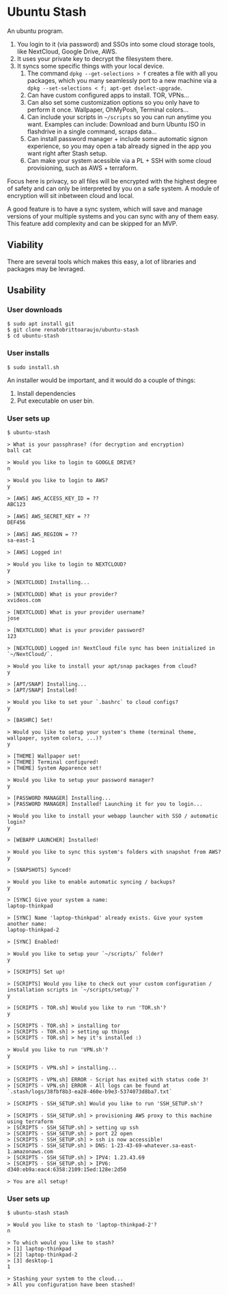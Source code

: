 # Ubuntu Stash

An ubuntu program. 

1. You login to it (via password) and SSOs into some cloud storage tools, like NextCloud, Google Drive, AWS.
2. It uses your private key to decrypt the filesystem there.
3. It syncs some specific things with your local device.
   1. The command `dpkg --get-selections > f` creates a file with all you packages, which you many seamlessly port to a new machine via a `dpkg --set-selections < f; apt-get dselect-upgrade`.
   2. Can have custom configured apps to install. TOR, VPNs...
   3. Can also set some customization options so you only have to perform it once. Wallpaper, OhMyPosh, Terminal colors...
   4. Can include your scripts in `~/scripts` so you can run anytime you want. Examples can include: Download and burn Ubuntu ISO in flashdrive in a single command, scraps data...
   5. Can install password manager + include some automatic signon experience, so you may open a tab already signed in the app you want right after Stash setup.
   6. Can make your system acessible via a PL + SSH with some cloud provisioning, such as AWS + terraform.

Focus here is privacy, so all files will be encrypted with the highest degree of safety and can only be interpreted by you on a safe system. A module of encryption will sit inbetween cloud and local.

A good feature is to have a sync system, which will save and manage versions of your multiple systems and you can sync with any of them easy. This feature add complexity and can be skipped for an MVP. 

## Viability

There are several tools which makes this easy, a lot of libraries and packages may be levraged.

## Usability

### User downloads

```
$ sudo apt install git
$ git clone renatobrittoaraujo/ubuntu-stash
$ cd ubuntu-stash
```

### User installs 

```
$ sudo install.sh
```

An installer would be important, and it would do a couple of things:
1. Install dependencies
2. Put executable on user bin.

### User sets up 

```
$ ubuntu-stash

> What is your passphrase? (for decryption and encryption)
ball cat

> Would you like to login to GOOGLE DRIVE?
n

> Would you like to login to AWS?
y

> [AWS] AWS_ACCESS_KEY_ID = ??
ABC123

> [AWS] AWS_SECRET_KEY = ??
DEF456

> [AWS] AWS_REGION = ??
sa-east-1

> [AWS] Logged in!

> Would you like to login to NEXTCLOUD?
y

> [NEXTCLOUD] Installing...

> [NEXTCLOUD] What is your provider?
xvideos.com

> [NEXTCLOUD] What is your provider username?
jose

> [NEXTCLOUD] What is your provider password?
123

> [NEXTCLOUD] Logged in! NextCloud file sync has been initialized in `~/NextCloud/`.

> Would you like to install your apt/snap packages from cloud?
y

> [APT/SNAP] Installing...
> [APT/SNAP] Installed!

> Would you like to set your `.bashrc` to cloud configs?
y

> [BASHRC] Set!

> Would you like to setup your system's theme (terminal theme, wallpaper, system colors, ...)?
y

> [THEME] Wallpaper set!
> [THEME] Terminal configured!
> [THEME] System Apparence set!

> Would you like to setup your password manager?
y

> [PASSWORD MANAGER] Installing...
> [PASSWORD MANAGER] Installed! Launching it for you to login...

> Would you like to install your webapp launcher with SSO / automatic login?
y

> [WEBAPP LAUNCHER] Installed!

> Would you like to sync this system's folders with snapshot from AWS?
y

> [SNAPSHOTS] Synced!

> Would you like to enable automatic syncing / backups?
y

> [SYNC] Give your system a name:
laptop-thinkpad

> [SYNC] Name 'laptop-thinkpad' already exists. Give your system another name:
laptop-thinkpad-2

> [SYNC] Enabled!

> Would you like to setup your `~/scripts/` folder?
y
 
> [SCRIPTS] Set up!

> [SCRIPTS] Would you like to check out your custom configuration / installation scripts in `~/scripts/setup/`?
y

> [SCRIPTS - TOR.sh] Would you like to run 'TOR.sh'?
y

> [SCRIPTS - TOR.sh] > installing tor 
> [SCRIPTS - TOR.sh] > setting up things
> [SCRIPTS - TOR.sh] > hey it's installed :)

> Would you like to run 'VPN.sh'?
y

> [SCRIPTS - VPN.sh] > installing...

> [SCRIPTS - VPN.sh] ERROR - Script has exited with status code 3!
> [SCRIPTS - VPN.sh] ERROR - All logs can be found at `.stash/logs/38fbf8b3-ea28-460e-b9e3-5374073d8ba7.txt`

> [SCRIPTS - SSH_SETUP.sh] Would you like to run 'SSH_SETUP.sh'?

> [SCRIPTS - SSH_SETUP.sh] > provisioning AWS proxy to this machine using terraform
> [SCRIPTS - SSH_SETUP.sh] > setting up ssh
> [SCRIPTS - SSH_SETUP.sh] > port 22 open
> [SCRIPTS - SSH_SETUP.sh] > ssh is now accessible!
> [SCRIPTS - SSH_SETUP.sh] > DNS: 1-23-43-69-whatever.sa-east-1.amazonaws.com
> [SCRIPTS - SSH_SETUP.sh] > IPV4: 1.23.43.69
> [SCRIPTS - SSH_SETUP.sh] > IPV6: d340:eb9a:eac4:6358:2109:15ed:128e:2d50

> You are all setup!
```

### User sets up 

```
$ ubuntu-stash stash

> Would you like to stash to 'laptop-thinkpad-2'?
n

> To which would you like to stash?
> [1] laptop-thinkpad
> [2] laptop-thinkpad-2
> [3] desktop-1
1

> Stashing your system to the cloud...
> All you configuration have been stashed!
```


